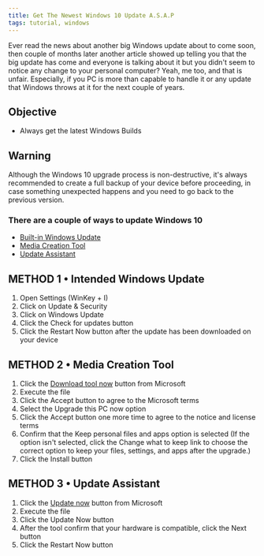 ```yaml
---
title: Get The Newest Windows 10 Update A.S.A.P
tags: tutorial, windows
---
```


Ever read the news about another big Windows update about to come soon, then couple of months later another article showed up telling you that the big update has come and everyone is talking about it but you didn't seem to notice any change to your personal computer? Yeah, me too, and that is unfair. Especially, if you PC is more than capable to handle it or any update that Windows throws at it for the next couple of years.

## Objective

- Always get the latest Windows Builds

<!-- content -->

## Warning

Although the Windows 10 upgrade process is non-destructive, it's always recommended to create a full backup of your device before proceeding, in case something unexpected happens and you need to go back to the previous version.

### There are a couple of ways to update Windows 10

- [Built-in Windows Update](#winupdate)
- [Media Creation Tool](#toolkit)
- [Update Assistant](#assistant)

## METHOD 1 &bull; Intended Windows Update

1. Open Settings (WinKey + I)
2. Click on Update & Security
3. Click on Windows Update
4. Click the Check for updates button
5. Click the Restart Now button after the update has been downloaded on your device

## METHOD 2 &bull; Media Creation Tool

1. Click the [Download tool now](https://www.microsoft.com/en-us/software-download/windows10) button from Microsoft
2. Execute the file
3. Click the Accept button to agree to the Microsoft terms
4. Select the Upgrade this PC now option
5. Click the Accept button one more time to agree to the notice and license terms
6. Confirm that the Keep personal files and apps option is selected (If the option isn't selected, click the Change what to keep link to choose the correct option to keep your files, settings, and apps after the upgrade.)
7. Click the Install button

## METHOD 3 &bull; Update Assistant

1. Click the [Update now](https://www.microsoft.com/en-us/software-download/windows10) button from Microsoft
2. Execute the file
3. Click the Update Now button
4. After the tool confirm that your hardware is compatible, click the Next button
5. Click the Restart Now button
